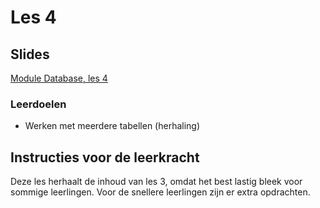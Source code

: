 # Les 4

## Slides

[Module Database, les 4](https://slides.com/felienne/pidk-k3-m2-l4)

### Leerdoelen

* Werken met meerdere tabellen (herhaling)

## Instructies voor de leerkracht <a href="#instructies-voor-de-leerkracht" id="instructies-voor-de-leerkracht"></a>

Deze les herhaalt de inhoud van les 3, omdat het best lastig bleek voor sommige leerlingen. Voor de snellere leerlingen zijn er extra opdrachten.



##
